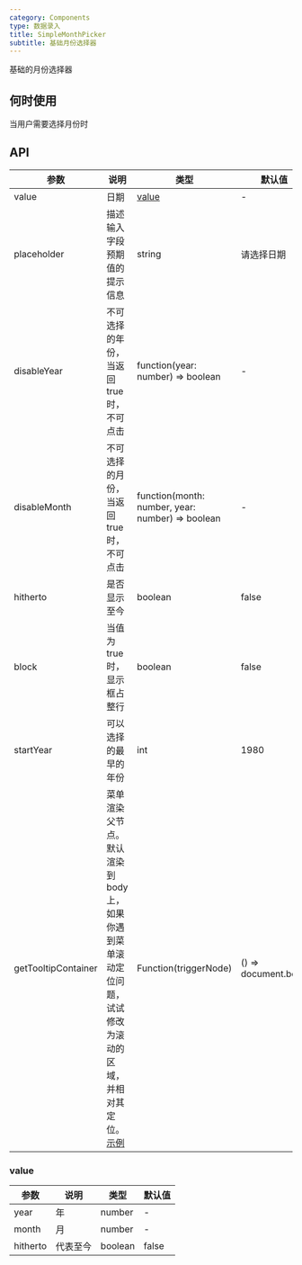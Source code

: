 ```yaml
---
category: Components
type: 数据录入
title: SimpleMonthPicker
subtitle: 基础月份选择器
---
```


基础的月份选择器

## 何时使用

当用户需要选择月份时

## API

| 参数           | 说明                           | 类型  | 默认值 |
|----------------|-------------------------------|------|--------|
| value       | 日期               | [value](#value)    | -  |
| placeholder   | 描述输入字段预期值的提示信息                | string    | 请选择日期  |
| disableYear   | 不可选择的年份，当返回 true 时，不可点击                    | function(year: number) => boolean | - |
| disableMonth  | 不可选择的月份，当返回 true 时，不可点击 | function(month: number, year: number) => boolean | - |
| hitherto      | 是否显示至今  | boolean | false |
| block         | 当值为 true 时，显示框占整行  | boolean | false |
| startYear     | 可以选择的最早的年份  | int | 1980 |
| getTooltipContainer | 菜单渲染父节点。默认渲染到 body 上，如果你遇到菜单滚动定位问题，试试修改为滚动的区域，并相对其定位。[示例](http://codepen.io/anon/pen/xVBOVQ?editors=001) | Function(triggerNode) | () => document.body |

### value
| 参数           | 说明                           | 类型  | 默认值 |
|----------------|-------------------------------|------|--------|
| year       | 年               | number    | -  |
| month   | 月                | number    | -  |
| hitherto      | 代表至今  | boolean | false |



